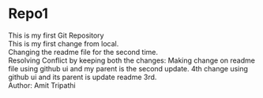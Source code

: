 # Repo1
This is my first Git Repository <br>
This is my first change from local. <br>
Changing the readme file for the second time.<br>
Resolving Conflict by keeping both the changes:
Making change on readme file using github ui and my parent is the second update.
4th change using github ui and its parent is update readme 3rd. <br>
Author: Amit Tripathi
